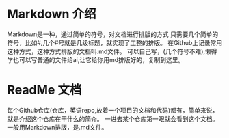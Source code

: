 # Markdown 介绍
Markdown是一种，通过简单的符号，对文档进行排版的方式
只需要几个简单的符号，比如#,几个#号就是几级标题，就实现了工整的排版。
在Github上记录常用这种方式，这种方式排版的文档叫.md文件。
可以自己写，(几个符号不难),懒得学也可以写普通的文件给ai,让它给你用md排版好的，复制到这里。

# ReadMe 文档
每个Github仓库(仓库，英语repo,放着一个项目的文档和代码)都有，简单来说，就是介绍这个仓库在干什么的简介。
一进去某个仓库第一眼就会看到这个文档。
一般用Markdown排版，是.md文件。
